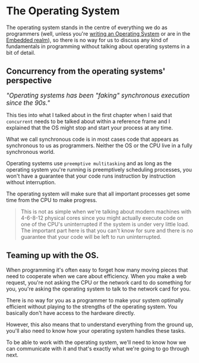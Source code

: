 # The Operating System

The operating system stands in the centre of everything we do as programmers (well, unless you're [writing an Operating System](https://os.phil-opp.com/) or are in the [Embedded realm](https://rust-embedded.github.io/book/)),
so there is no way for us to discuss any kind of fundamentals in programming
without talking about operating systems in a bit of detail.

## Concurrency from the operating systems' perspective

<div style="color: back;  font-style: italic; font-size: 1.2em">"Operating systems has been "faking" synchronous execution since the 90s."</div>

This ties into what I talked about in the first chapter when I said that `concurrent`
needs to be talked about within a reference frame and I explained that the OS
might stop and start your process at any time.

What we call synchronous code is in most cases code that appears as synchronous to us as programmers. Neither the OS or the CPU live in a fully synchronous world.

Operating systems use `preemptive multitasking` and as long as the operating system you're running is preemptively scheduling processes, you won't have a
guarantee that your code runs instruction by instruction without interruption.

The operating system will make sure that all important processes get some time from the CPU to make progress.

> This is not as simple when we're talking about modern machines with 4-6-8-12
> physical cores since you might actually execute code on one of the CPU's
> uninterrupted if the system is under very little load. The important part here
> is that you can't know for sure and there is no guarantee that your code will be
> left to run uninterrupted.

## Teaming up with the OS.

When programming it's often easy to forget how many moving pieces that need to
cooperate when we care about efficiency. When you make a web request, you're not
asking the CPU or the network card to do something for you, you're asking the
operating system to talk to the network card for you.

There is no way for you as a programmer to make your system optimally efficient
without playing to the strengths of the operating system. You basically don't have
access to the hardware directly.

However, this also means that to understand everything from the ground up, you'll also need to know how your operating system handles these tasks.

To be able to work with the operating system, we'll need to know how we can communicate with it and that's exactly what we're going to go through next.

